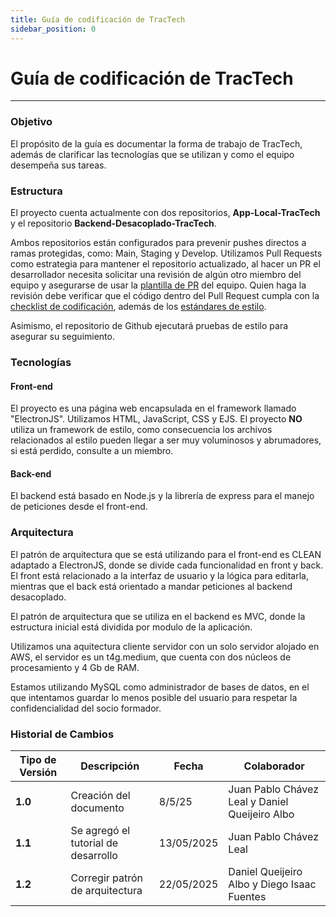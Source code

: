 ```yaml
---
title: Guía de codificación de TracTech
sidebar_position: 0
---
```


# Guía de codificación de TracTech

---

### Objetivo
El propósito de la guía es documentar la forma de trabajo de TracTech, además de clarificar las tecnologías que se utilizan y como el equipo desempeña sus tareas.

### Estructura
El proyecto cuenta actualmente con dos repositorios, **App-Local-TracTech** y el repositorio **Backend-Desacoplado-TracTech**.

Ambos repositorios están configurados para prevenir pushes directos a ramas protegidas, como: Main, Staging y Develop. Utilizamos Pull Requests como estrategia para mantener el repositorio actualizado, al hacer un PR el desarrollador necesita solicitar una revisión de algún otro miembro del equipo y asegurarse de usar la [plantilla de PR](plantillaPR.md) del equipo. Quien haga la revisión debe verificar que el código dentro del Pull Request cumpla con la [checklist de codificación](https://docs.google.com/document/d/1ItP965B7cFppIUX3RPXg_ZuUiYZzSuGs1b5bMw2-ZpQ/edit?tab=t.0#heading=h.fhau7kjl46pa), además de los [estándares de estilo](../../../standards/estandar-codificacion.md).

Asimismo, el repositorio de Github ejecutará pruebas de estilo para asegurar su seguimiento.

### Tecnologías
#### Front-end
El proyecto es una página web encapsulada en el framework llamado "ElectronJS". Utilizamos HTML, JavaScript, CSS y EJS. El proyecto **NO** utiliza un framework de estilo, como consecuencia los archivos relacionados al estilo pueden llegar a ser muy voluminosos y abrumadores, si está perdido, consulte a un miembro.

#### Back-end
El backend está basado en Node.js y la librería de express para el manejo de peticiones desde el front-end.

### Arquitectura
El patrón de arquitectura que se está utilizando para el front-end es CLEAN adaptado a ElectronJS, donde se divide cada funcionalidad en front y back. El front está relacionado a la interfaz de usuario y la lógica para editarla, mientras que el back está orientado a mandar peticiones al backend desacoplado.

El patrón de arquitectura que se utiliza en el backend es MVC, donde la estructura inicial está dividida por modulo de la aplicación.

Utilizamos una aquitectura cliente servidor con un solo servidor alojado en AWS, el servidor es un t4g.medium, que cuenta con dos núcleos de procesamiento y 4 Gb de RAM.

Estamos utilizando MySQL como administrador de bases de datos, en el que intentamos guardar lo menos posible del usuario para respetar la confidencialidad del socio formador. 

### Historial de Cambios


| **Tipo de Versión** | **Descripción**                               | **Fecha**  | **Colaborador**                 |
| ------------------- | --------------------------------------------- | ---------- | ------------------------------- |
| **1.0**             | Creación del documento                        | 8/5/25     | Juan Pablo Chávez Leal y Daniel Queijeiro Albo  |
| **1.1**             | Se agregó el tutorial de desarrollo           | 13/05/2025 | Juan Pablo Chávez Leal |
| **1.2**             | Corregir patrón de arquitectura               | 22/05/2025 | Daniel Queijeiro Albo y Diego Isaac Fuentes |